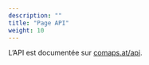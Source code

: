```yaml
---
description: ""
title: "Page API"
weight: 10
---
```


L’API est documentée sur [comaps.at/api](https://comaps.at/api).
